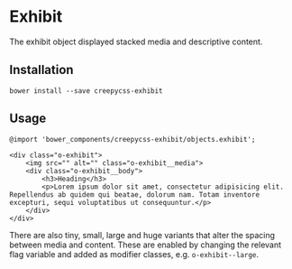 # Exhibit

The exhibit object displayed stacked media and descriptive content.

## Installation

    bower install --save creepycss-exhibit

## Usage

```
@import 'bower_components/creepycss-exhibit/objects.exhibit';
```

```
<div class="o-exhibit">
	<img src="" alt="" class="o-exhibit__media">
	<div class="o-exhibit__body">
		<h3>Heading</h3>
		<p>Lorem ipsum dolor sit amet, consectetur adipisicing elit. Repellendus ab quidem qui beatae, dolorum nam. Totam inventore excepturi, sequi voluptatibus ut consequuntur.</p>
	</div>
</div>
```

There are also tiny, small, large and huge variants that alter the spacing between media and content. These are enabled by changing the relevant flag variable and added as modifier classes, e.g. `o-exhibit--large`.